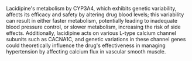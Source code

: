 Lacidipine's metabolism by CYP3A4, which exhibits genetic variability, affects its efficacy and safety by altering drug blood levels; this variability can result in either faster metabolism, potentially leading to inadequate blood pressure control, or slower metabolism, increasing the risk of side effects. Additionally, lacidipine acts on various L-type calcium channel subunits such as CACNA1C, and genetic variations in these channel genes could theoretically influence the drug's effectiveness in managing hypertension by affecting calcium flux in vascular smooth muscle.